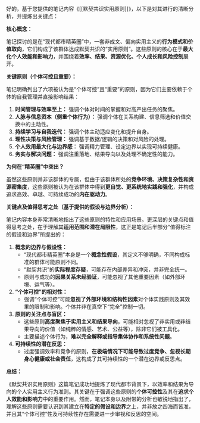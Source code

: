 好的，基于您提供的笔记内容《[[默契共识实用原则]]》，以下是对其进行的清晰分析，并提炼出关键点：

**核心概念：**

笔记探讨的是在“现代都市精英圈”中，一套非成文、偏向实用主义的**行为模式和价值取向**，它们构成了该群体达成默契共识的“实用原则”。这些原则的核心在于**最大化个人效能和影响力**，并围绕着**效率、结果、资源优化、个人成长和风险控制**展开。

**关键原则（个体可控且重要）：**

笔记明确列出了六项被认为是“个体可控”且“重要”的原则，因为它们主要依赖于个体的自我管理并直接影响结果：

1.  **时间管理与效率至上：** 强调个体对时间的掌握和对高产出任务的聚焦。
2.  **人脉与信息资本（侧重个体行为）：** 强调个体在关系构建、信息筛选和价值交换中的主动性。
3.  **持续学习与自我迭代：** 强调个体主动适应变化和提升自身。
4.  **理性决策与风险管理：** 强调基于数据/逻辑的决策和对风险的处理。
5.  **个人效用最大化与边界感：** 强调精力管理、设定边界以实现可持续健康。
6.  **务实与解决问题：** 强调注重落地、结果导向以及处理不确定性的能力。

**为何在“精英圈”中突出？**

虽然这些原则并非该群体的专属，但由于该群体所处的**竞争环境、决策复杂性和资源密集度**，这些原则被认为在该群体中得到**更自觉、更系统地实践和强化**，并构成追求高效、卓越、可持续成功的**内在驱动力**。

**关键点及值得思考之处（基于提供的假设与边界分析）：**

笔记内容本身非常清晰地指出了这些原则的特性和应用场景。更深层的关键点和值得思考之处，在于理解其**适用范围和潜在局限性**，这正是笔记后半部分“值得标注的假设和边界”所提出的：

1.  **概念的边界与假设性：**
    *   “现代都市精英圈”本身是一个**概念性假设**，其定义不够明确，不同构成标准的群体可能原则不同。
    *   “默契共识”的**实际程度存疑**，可能存在内部差异和冲突，并非完全统一。
    *   原则与成功的**因果关系未经验证**，可能忽视了其他重要因素（如外部环境、运气等）。
2.  **“个体可控”的相对性：**
    *   强调“个体可控”可能**忽视了外部环境和结构性因素**对个体实践原则及其效果的限制和影响。个体并非在真空下“完全”控制一切。
3.  **原则的关注点与盲区：**
    *   这些原则**高度聚焦于实用主义和结果导向**，可能相对忽视了非实用或非结果导向的价值（如纯粹的情感、艺术、公益等），除非它们被工具化。
    *   主要描述个体行为，**难以完全解释或指导集体协作和系统性问题**。
4.  **可持续性的潜在反思：**
    *   过度强调效率和竞争的原则，**在极端情况下可能导致过度竞争、忽视长期身心健康或社会责任**，这构成了其可持续性的一个潜在边界或反思点。

**总结：**

《默契共识实用原则》这篇笔记成功地提炼了现代都市背景下，以效率和结果为导向的个人实用主义行为准则。其关键在于强调这些原则的**个体可控性**及其在**追求个人效能和影响力**中的重要作用。然而，笔记本身以及附带的分析也敏锐地指出了，理解这些原则需要认识到其建立在**特定的假设和边界**之上，并非放之四海而皆准，并且其“个体可控”性及可持续性存在需要进一步审视和反思的空间。